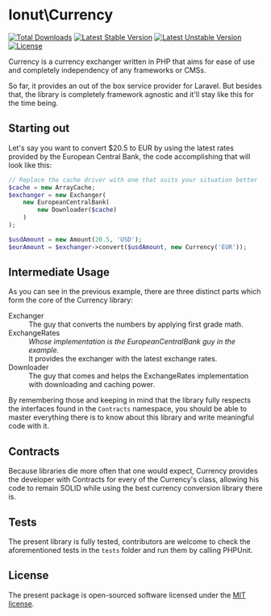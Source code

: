 # Ionut\Currency

[![Total Downloads](https://poser.pugx.org/ionut/currency/d/total.svg)](https://packagist.org/packages/ionut/currency)
[![Latest Stable Version](https://poser.pugx.org/ionut/currency/v/stable.svg)](https://packagist.org/packages/ionut/currency)
[![Latest Unstable Version](https://poser.pugx.org/ionut/currency/v/unstable.svg)](https://packagist.org/packages/ionut/currency)
[![License](https://poser.pugx.org/ionut/currency/license.svg)](https://packagist.org/packages/ionut/currency)

Currency is a currency exchanger written in PHP that aims for ease of use and completely independency of any frameworks or CMSs.

So far, it provides an out of the box service provider for Laravel. But besides that, the library is completely framework agnostic and it'll stay like this for the time being.

## Starting out

Let's say you want to convert $20.5 to EUR by using the latest rates provided by the European Central Bank, the code accomplishing that will look like this:
```php
// Replace the cache driver with one that suits your situation better
$cache = new ArrayCache;
$exchanger = new Exchanger(
    new EuropeanCentralBank(
        new Downloader($cache)
    )
);

$usdAmount = new Amount(20.5, 'USD');
$eurAmount = $exchanger->convert($usdAmount, new Currency('EUR'));
```

## Intermediate Usage

As you can see in the previous example, there are three distinct parts which form the core of the Currency library:
<dl>
  <dt>Exchanger</dt>
  <dd>The guy that converts the numbers by applying first grade math.</dd>
  <dt>ExchangeRates</dt>
  <dd><i>Whose implementation is the EuropeanCentralBank guy in the example.</i> <br/>It provides the exchanger with the latest exchange rates.</dd>
  <dt>Downloader</dt>
  <dd>The guy that comes and helps the ExchangeRates implementation with downloading and caching power.</dd>
</dl>

By remembering those and keeping in mind that the library fully respects the interfaces found in the `Contracts` namespace, you should be able to master everything there is to know about this library and write meaningful code with it.

## Contracts
Because libraries die more often that one would expect, Currency provides the developer with Contracts for every of the Currency's class, allowing his code to remain SOLID while using the best currency conversion library there is.

## Tests
The present library is fully tested, contributors are welcome to check the aforementioned tests in the `tests` folder and run them by calling PHPUnit.

## License
The present package is open-sourced software licensed under the [MIT license](http://opensource.org/licenses/MIT).